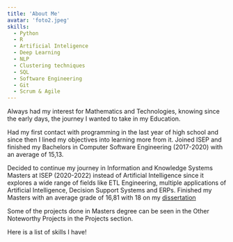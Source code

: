 ```yaml
---
title: 'About Me'
avatar: 'foto2.jpeg'
skills:
  - Python
  - R
  - Artificial Inteligence
  - Deep Learning
  - NLP
  - Clustering techniques
  - SQL
  - Software Engineering
  - Git
  - Scrum & Agile
---
```


Always had my interest for Mathematics and Technologies, knowing since the early days, the journey I wanted to take in my Education.

Had my first contact with programming in the last year of high school and since then I lined my objectives into learning more from it. Joined ISEP and finished my Bachelors in Computer Software Engineering (2017-2020) with an average of 15,13.

Decided to continue my journey in Information and Knowledge Systems Masters at ISEP (2020-2022) instead of Artificial Intelligence since it explores a wide range of fields like ETL Engineering, multiple applications of Artificial Intelligence, Decision Support Systems and ERPs. Finished my Masters with an average grade of 16,81 with 18 on my [dissertation](dissertation.pdf)

Some of the projects done in Masters degree can be seen in the Other Noteworthy Projects in the Projects section.

Here is a list of skills I have!
